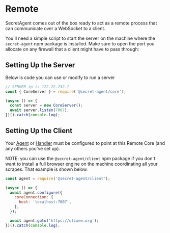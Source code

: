 # Remote

SecretAgent comes out of the box ready to act as a remote process that can communicate over a WebSocket to a client.

You'll need a simple script to start the server on the machine where the `secret-agent` npm package is installed. Make sure to open the port you allocate on any firewall that a client might have to pass through:

## Setting Up the Server

Below is code you can use or modify to run a server

```javascript
// SERVER ip is 122.22.232.1
const { CoreServer } = require('@secret-agent/core');

(async () => {
  const server = new CoreServer();
  await server.listen(7007);
})().catch(console.log);
```

## Setting Up the Client

Your [Agent](../basic-interfaces/agent) or [Handler](../basic-interfaces/handler) must be configured to point at this Remote Core (and any others you've set up).

NOTE: you can use the `@secret-agent/client` npm package if you don't want to install a full browser engine on the machine coordinating all your scrapes. That example is shown below.

```javascript
const agent = require('@secret-agent/client');

(async () => {
  await agent.configure({
    coreConnection: {
      host: 'localhost:7007',
    },
  });

  await agent.goto('https://ulixee.org');
})().catch(console.log);
```
